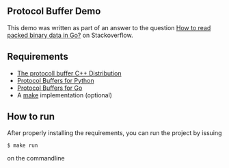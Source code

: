## Protocol Buffer Demo

This demo was written as part of an answer to the question [How to read packed binary data in Go?][so:q] on Stackoverflow. 

## Requirements

* [The protocoll buffer C++ Distribution][gh:google-protobuf]
* [Protocol Buffers for Python][gh:py-protobuf]
* [Protocol Buffers for Go][gh:go-protobuf]
* A [make][wp:make] implementation (optional)


## How to run

After properly installing the requirements, you can run the project by issuing

    $ make run
    
on the commandline




[so:q]: http://stackoverflow.com/questions/34078427/how-to-read-packed-binary-data-in-go
[gh:google-protobuf]: https://github.com/google/protobuf
[gh:py-protobuf]: https://github.com/google/protobuf/tree/master/python
[gh:go-protobuf]: https://github.com/golang/protobuf
[wp:make]: https://en.wikipedia.org/wiki/Make_(software)